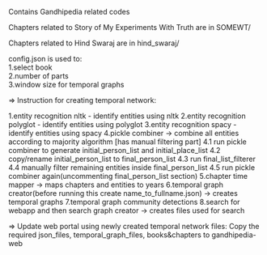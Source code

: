Contains Gandhipedia related codes 

Chapters related to Story of My Experiments With Truth are in SOMEWT/

Chapters related to Hind Swaraj are in hind_swaraj/

config.json is used to: </br>
1.select book </br>
2.number of parts </br>
3.window size for temporal graphs </br>


=> Instruction for creating temporal network:

1.entity recognition nltk - identify entities using nltk
2.entity recognition polyglot - identify entities using polyglot
3.entity recognition spacy - identify entities using spacy
4.pickle combiner -> combine all entities according to majority algorithm [has manual filtering part]
	4.1 run pickle combiner to generate initial_person_list and initial_place_list
	4.2 copy/rename initial_person_list to final_person_list
	4.3 run final_list_filterer
	4.4 manually filter remaining entities inside final_person_list
	4.5 run pickle combiner again(uncommenting final_person_list section)
5.chapter time mapper -> maps chapters and entities to years
6.temporal graph creator(before running this create name_to_fullname.json) -> creates temporal graphs
7.temporal graph community detections
8.search for webapp and then search graph creator -> creates files used for search

=> Update web portal using newly created temporal network files:
Copy the required json_files, temporal_graph_files, books&chapters to gandhipedia-web

